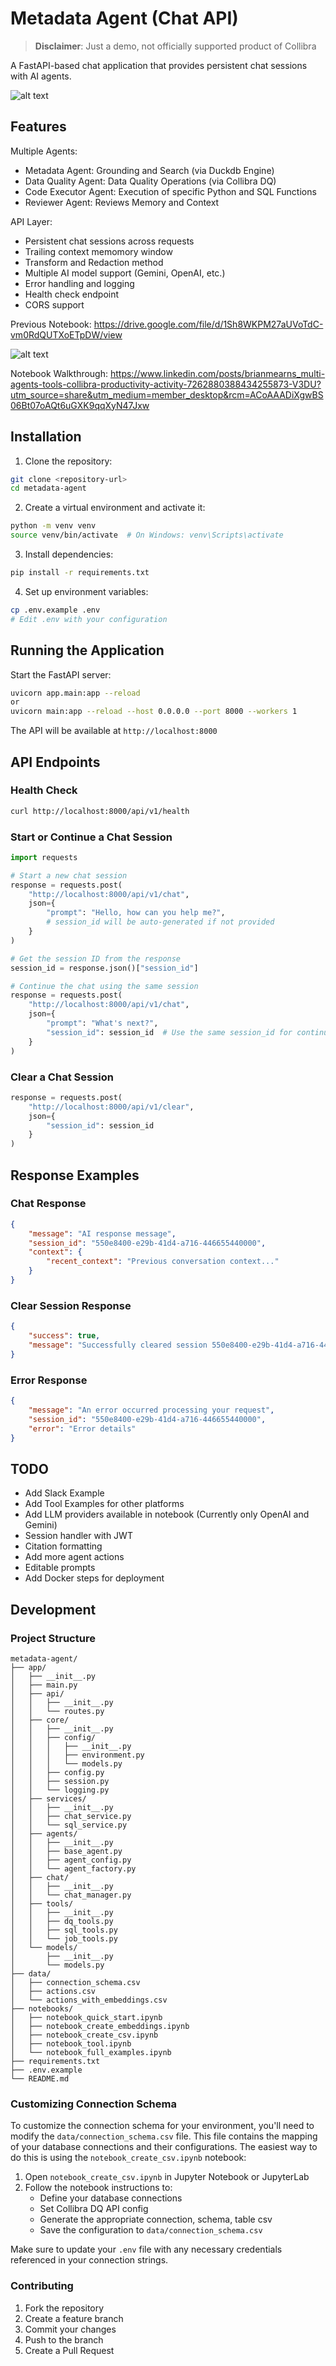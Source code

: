 # Metadata Agent (Chat API)

> **Disclaimer**: Just a demo, not officially supported product of Collibra

A FastAPI-based chat application that provides persistent chat sessions with AI agents.

![alt text](image-1.png)

## Features

Multiple Agents:
- Metadata Agent: Grounding and Search (via Duckdb Engine)
- Data Quality Agent: Data Quality Operations (via Collibra DQ)
- Code Executor Agent: Execution of specific Python and SQL Functions
- Reviewer Agent: Reviews Memory and Context 

API Layer: 
- Persistent chat sessions across requests
- Trailing context memomory window
- Transform and Redaction method 
- Multiple AI model support (Gemini, OpenAI, etc.)
- Error handling and logging
- Health check endpoint
- CORS support


Previous Notebook: https://drive.google.com/file/d/1Sh8WKPM27aUVoTdC-vm0RdQUTXoETpDW/view

![alt text](image.png)

Notebook Walkthrough: https://www.linkedin.com/posts/brianmearns_multi-agents-tools-collibra-productivity-activity-7262880388434255873-V3DU?utm_source=share&utm_medium=member_desktop&rcm=ACoAAADiXgwBS06Bt07oAQt6uGXK9qqXyN47Jxw

## Installation

1. Clone the repository:
```bash
git clone <repository-url>
cd metadata-agent
```

2. Create a virtual environment and activate it:
```bash
python -m venv venv
source venv/bin/activate  # On Windows: venv\Scripts\activate
```

3. Install dependencies:
```bash
pip install -r requirements.txt
```

4. Set up environment variables:
```bash
cp .env.example .env
# Edit .env with your configuration
```

## Running the Application

Start the FastAPI server:
```bash
uvicorn app.main:app --reload
or
uvicorn main:app --reload --host 0.0.0.0 --port 8000 --workers 1

```

The API will be available at `http://localhost:8000`

## API Endpoints

### Health Check
```bash
curl http://localhost:8000/api/v1/health
```

### Start or Continue a Chat Session
```python
import requests

# Start a new chat session
response = requests.post(
    "http://localhost:8000/api/v1/chat",
    json={
        "prompt": "Hello, how can you help me?",
        # session_id will be auto-generated if not provided
    }
)

# Get the session ID from the response
session_id = response.json()["session_id"]

# Continue the chat using the same session
response = requests.post(
    "http://localhost:8000/api/v1/chat",
    json={
        "prompt": "What's next?",
        "session_id": session_id  # Use the same session_id for continuity
    }
)
```

### Clear a Chat Session
```python
response = requests.post(
    "http://localhost:8000/api/v1/clear",
    json={
        "session_id": session_id
    }
)
```

## Response Examples

### Chat Response
```json
{
    "message": "AI response message",
    "session_id": "550e8400-e29b-41d4-a716-446655440000",
    "context": {
        "recent_context": "Previous conversation context..."
    }
}
```

### Clear Session Response
```json
{
    "success": true,
    "message": "Successfully cleared session 550e8400-e29b-41d4-a716-446655440000"
}
```

### Error Response
```json
{
    "message": "An error occurred processing your request",
    "session_id": "550e8400-e29b-41d4-a716-446655440000",
    "error": "Error details"
}
```

## TODO
- Add Slack Example
- Add Tool Examples for other platforms
- Add LLM providers available in notebook (Currently only OpenAI and Gemini)
- Session handler with JWT
- Citation formatting
- Add more agent actions
- Editable prompts 
- Add Docker steps for deployment

## Development

### Project Structure
```
metadata-agent/
├── app/
│   ├── __init__.py
│   ├── main.py
│   ├── api/
│   │   ├── __init__.py
│   │   └── routes.py
│   ├── core/
│   │   ├── __init__.py
│   │   ├── config/
│   │   │   ├── __init__.py
│   │   │   ├── environment.py
│   │   │   └── models.py
│   │   ├── config.py
│   │   ├── session.py
│   │   └── logging.py
│   ├── services/
│   │   ├── __init__.py
│   │   ├── chat_service.py
│   │   └── sql_service.py
│   ├── agents/
│   │   ├── __init__.py
│   │   ├── base_agent.py
│   │   ├── agent_config.py
│   │   └── agent_factory.py
│   ├── chat/
│   │   ├── __init__.py
│   │   └── chat_manager.py
│   ├── tools/
│   │   ├── __init__.py
│   │   ├── dq_tools.py
│   │   ├── sql_tools.py
│   │   └── job_tools.py
│   └── models/
│       ├── __init__.py
│       └── models.py
├── data/
│   ├── connection_schema.csv
│   ├── actions.csv
│   └── actions_with_embeddings.csv
├── notebooks/
│   ├── notebook_quick_start.ipynb
│   ├── notebook_create_embeddings.ipynb
│   ├── notebook_create_csv.ipynb
│   ├── notebook_tool.ipynb
│   └── notebook_full_examples.ipynb
├── requirements.txt
├── .env.example
└── README.md
```

### Customizing Connection Schema

To customize the connection schema for your environment, you'll need to modify the `data/connection_schema.csv` file. This file contains the mapping of your database connections and their configurations. The easiest way to do this is using the `notebook_create_csv.ipynb` notebook:

1. Open `notebook_create_csv.ipynb` in Jupyter Notebook or JupyterLab
2. Follow the notebook instructions to:
   - Define your database connections
   - Set Collibra DQ API config
   - Generate the appropriate connection, schema, table csv
   - Save the configuration to `data/connection_schema.csv`


Make sure to update your `.env` file with any necessary credentials referenced in your connection strings.

### Contributing
1. Fork the repository
2. Create a feature branch
3. Commit your changes
4. Push to the branch
5. Create a Pull Request
